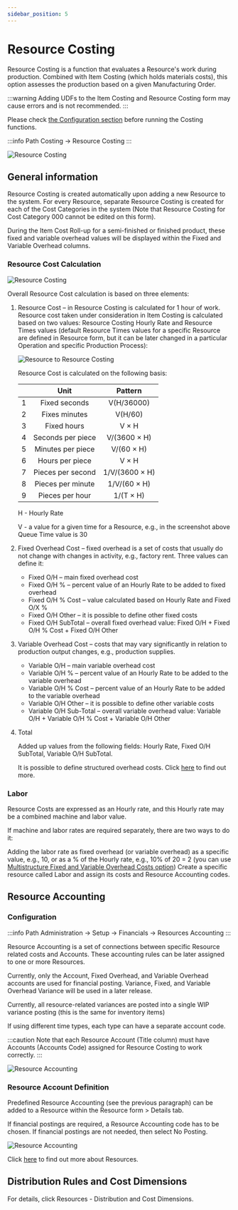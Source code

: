 ```yaml
---
sidebar_position: 5
---
```


# Resource Costing

Resource Costing is a function that evaluates a Resource's work during production. Combined with Item Costing (which holds materials costs), this option assesses the production based on a given Manufacturing Order.

:::warning
    Adding UDFs to the Item Costing and Resource Costing form may cause errors and is not recommended.
:::

Please check [the Configuration section](./configuration.md) before running the Costing functions.

:::info Path
    Costing → Resource Costing
:::

![Resource Costing](./media/resource-costing/resource-costing.webp)

## General information

Resource Costing is created automatically upon adding a new Resource to the system. For every Resource, separate Resource Costing is created for each of the Cost Categories in the system (Note that Resource Costing for Cost Category 000 cannot be edited on this form).

During the Item Cost Roll-up for a semi-finished or finished product, these fixed and variable overhead values will be displayed within the Fixed and Variable Overhead columns.

### Resource Cost Calculation

![Resource Costing](./media/resource-costing/resource-costing-2.webp)

Overall Resource Cost calculation is based on three elements:

1. Resource Cost – in Resource Costing is calculated for 1 hour of work. Resource cost taken under consideration in Item Costing is calculated based on two values: Resource Costing Hourly Rate and Resource Times values (default Resource Times values for a specific Resource are defined in Resource form, but it can be later changed in a particular Operation and specific Production Process):

    ![Resource to Resource Costing](./media/resource-costing/resource-resource-costing.webp)

    Resource Cost is calculated on the following basis:

    |     |       Unit        |    Pattern     |
    | :-: | :---------------: | :------------: |
    |  1  |   Fixed seconds   |   V(H/36000)   |
    |  2  |   Fixes minutes   |    V(H/60)     |
    |  3  |    Fixed hours    |     V × H      |
    |  4  | Seconds per piece |  V/(3600 × H)  |
    |  5  | Minutes per piece |   V/(60 × H)   |
    |  6  |  Hours per piece  |     V × H      |
    |  7  | Pieces per second | 1/V/(3600 × H) |
    |  8  | Pieces per minute |  1/V/(60 × H)  |
    |  9  |  Pieces per hour  |   1/(T × H)    |

    H - Hourly Rate

    V - a value for a given time for a Resource, e.g., in the screenshot above Queue Time value is 30
2. Fixed Overhead Cost – fixed overhead is a set of costs that usually do not change with changes in activity, e.g., factory rent. Three values can define it:

    - Fixed O/H – main fixed overhead cost
    - Fixed O/H % – percent value of an Hourly Rate to be added to fixed overhead
    - Fixed O/H % Cost – value calculated based on Hourly Rate and Fixed O/X %
    - Fixed O/H Other – it is possible to define other fixed costs
    - Fixed O/H SubTotal – overall fixed overhead value: Fixed O/H + Fixed O/H % Cost + Fixed O/H Other
3. Variable Overhead Cost – costs that may vary significantly in relation to production output changes, e.g., production supplies.

    - Variable O/H – main variable overhead cost
    - Variable O/H % – percent value of an Hourly Rate to be added to the variable overhead
    - Variable O/H % Cost – percent value of an Hourly Rate to be added to the variable overhead
    - Variable O/H Other – it is possible to define other variable costs
    - Variable O/H Sub-Total – overall variable overhead value: Variable O/H + Variable O/H % Cost + Variable O/H Other
4. Total

    Added up values from the following fields: Hourly Rate, Fixed O/H SubTotal, Variable O/H SubTotal.

    It is possible to define structured overhead costs. Click [here](../costing-material-and-resources/item-costing/multistructure-fixed-and-variable-overhead-costs.md) to find out more.

### Labor

Resource Costs are expressed as an Hourly rate, and this Hourly rate may be a combined machine and labor value.

If machine and labor rates are required separately, there are two ways to do it:

Adding the labor rate as fixed overhead (or variable overhead) as a specific value, e.g., 10, or as a % of the Hourly rate, e.g., 10% of 20 = 2 (you can use [Multistructure Fixed and Variable Overhead Costs option](./item-costing/multistructure-fixed-and-variable-overhead-costs.md))
Create a specific resource called Labor and assign its costs and Resource Accounting codes.

## Resource Accounting

### Configuration

:::info Path
    Administration → Setup → Financials → Resources Accounting
:::

Resource Accounting is a set of connections between specific Resource related costs and Accounts. These accounting rules can be later assigned to one or more Resources.

Currently, only the Account, Fixed Overhead, and Variable Overhead accounts are used for financial posting. Variance, Fixed, and Variable Overhead Variance will be used in a later release.

Currently, all resource-related variances are posted into a single WIP variance posting (this is the same for inventory items)

If using different time types, each type can have a separate account code.

:::caution
    Note that each Resource Account (Title column) must have Accounts (Accounts Code) assigned for Resource Costing to work correctly.
:::

![Resource Accounting](./media/resource-costing/resource-accounting-2.webp)

### Resource Account Definition

Predefined Resource Accounting (see the previous paragraph) can be added to a Resource within the Resource form > Details tab.

If financial postings are required, a Resource Accounting code has to be chosen. If financial postings are not needed, then select No Posting.

![Resource Accounting](./media/resource-costing/resource-accounting-3.webp)

Click [here](../routings/resources.md) to find out more about Resources.

## Distribution Rules and Cost Dimensions

For details, click Resources - Distribution and Cost Dimensions.
